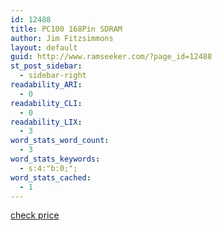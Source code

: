 ```yaml
---
id: 12488
title: PC100 168Pin SDRAM
author: Jim Fitzsimmons
layout: default
guid: http://www.ramseeker.com/?page_id=12488
st_post_sidebar:
  - sidebar-right
readability_ARI:
  - 0
readability_CLI:
  - 0
readability_LIX:
  - 3
word_stats_word_count:
  - 3
word_stats_keywords:
  - s:4:"b:0;";
word_stats_cached:
  - 1
---
```

[check price](http://amzn.to/1pJvATa)
